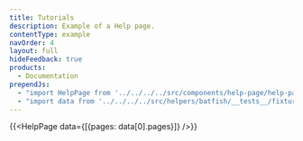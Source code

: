 ```yaml
---
title: Tutorials
description: Example of a Help page.
contentType: example
navOrder: 4
layout: full
hideFeedback: true
products:
  - Documentation
prependJs:
  - "import HelpPage from '../../../../src/components/help-page/help-page';"
  - "import data from '../../../../src/helpers/batfish/__tests__/fixtures/related-mts.json'"
---
```


{{<HelpPage data={[{pages: data[0].pages}]} />}}
